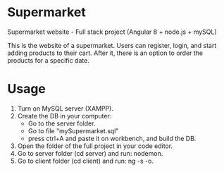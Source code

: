 # Supermarket
Supermarket website - Full stack project (Angular 8 + node.js + mySQL)

This is the website of a supermarket. Users can register, login, and start adding products to their cart. 
After it, there is an option to order the products for a specific date.

# Usage

1. Turn on MySQL server (XAMPP).
2. Create the DB in your computer:
    - Go to the server folder.
    - Go to file "mySupermarket.sql"
    - press ctrl+A and paste it on workbench, and build the DB.
3. Open the folder of the full project in your code editor.
4. Go to server folder (cd server) and run: nodemon.
5. Go to client folder (cd client) and run: ng -s -o.
